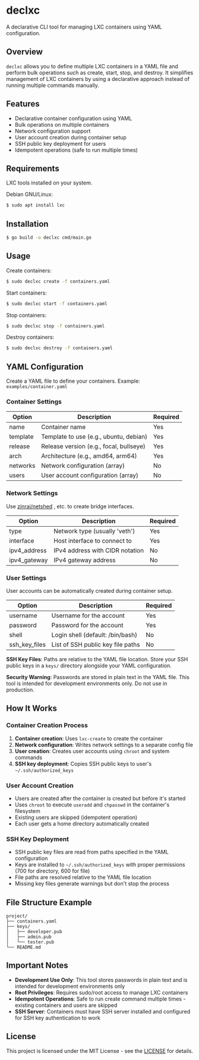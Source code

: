 # declxc

A declarative CLI tool for managing LXC containers using YAML configuration.

## Overview

`declxc` allows you to define multiple LXC containers in a YAML file and perform bulk operations such as create, start, stop, and destroy. It simplifies management of LXC containers by using a declarative approach instead of running multiple commands manually.

## Features

- Declarative container configuration using YAML
- Bulk operations on multiple containers
- Network configuration support
- User account creation during container setup
- SSH public key deployment for users
- Idempotent operations (safe to run multiple times)

## Requirements

LXC tools installed on your system.

Debian GNU/Linux:

```bash
$ sudo apt install lxc
```

## Installation

```bash
$ go build -o declxc cmd/main.go
```

## Usage

Create containers:

```bash
$ sudo declxc create -f containers.yaml
```

Start containers:

```bash
$ sudo declxc start -f containers.yaml
```

Stop containers:

```bash
$ sudo declxc stop -f containers.yaml
```

Destroy containers:

```bash
$ sudo declxc destroy -f containers.yaml
```

## YAML Configuration

Create a YAML file to define your containers. Example: `examples/container.yaml`

### Container Settings

| Option   | Description                             | Required |
|----------|-----------------------------------------|----------|
| name     | Container name                          | Yes      |
| template | Template to use (e.g., ubuntu, debian)  | Yes      |
| release  | Release version (e.g., focal, bullseye) | Yes      |
| arch     | Architecture (e.g., amd64, arm64)       | Yes      |
| networks | Network configuration (array)           | No       |
| users    | User account configuration (array)      | No       |

### Network Settings

Use [zinrai/netshed](https://github.com/zinrai/netshed) , etc. to create bridge interfaces.

| Option       | Description                     | Required |
|--------------|---------------------------------|----------|
| type         | Network type (usually 'veth')   | Yes      |
| interface    | Host interface to connect to    | Yes      |
| ipv4_address | IPv4 address with CIDR notation | No       |
| ipv4_gateway | IPv4 gateway address            | No       |

### User Settings

User accounts can be automatically created during container setup.

| Option         | Description                                   | Required |
|----------------|-----------------------------------------------|----------|
| username       | Username for the account                      | Yes      |
| password       | Password for the account                      | Yes      |
| shell          | Login shell (default: /bin/bash)              | No       |
| ssh_key_files  | List of SSH public key file paths             | No       |

**SSH Key Files**: Paths are relative to the YAML file location. Store your SSH public keys in a `keys/` directory alongside your YAML configuration.

**Security Warning**: Passwords are stored in plain text in the YAML file. This tool is intended for development environments only. Do not use in production.

## How It Works

### Container Creation Process

1. **Container creation**: Uses `lxc-create` to create the container
2. **Network configuration**: Writes network settings to a separate config file
3. **User creation**: Creates user accounts using `chroot` and system commands
4. **SSH key deployment**: Copies SSH public keys to user's `~/.ssh/authorized_keys`

### User Account Creation

- Users are created after the container is created but before it's started
- Uses `chroot` to execute `useradd` and `chpasswd` in the container's filesystem
- Existing users are skipped (idempotent operation)
- Each user gets a home directory automatically created

### SSH Key Deployment

- SSH public key files are read from paths specified in the YAML configuration
- Keys are installed to `~/.ssh/authorized_keys` with proper permissions (700 for directory, 600 for file)
- File paths are resolved relative to the YAML file location
- Missing key files generate warnings but don't stop the process

## File Structure Example

```
project/
├── containers.yaml
├── keys/
│   ├── developer.pub
│   ├── admin.pub
│   └── tester.pub
└── README.md
```

## Important Notes

- **Development Use Only**: This tool stores passwords in plain text and is intended for development environments only
- **Root Privileges**: Requires sudo/root access to manage LXC containers
- **Idempotent Operations**: Safe to run create command multiple times - existing containers and users are skipped
- **SSH Server**: Containers must have SSH server installed and configured for SSH key authentication to work

## License

This project is licensed under the MIT License - see the [LICENSE](https://opensource.org/license/mit) for details.
